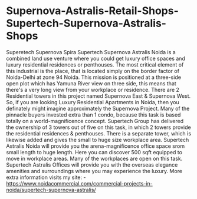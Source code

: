 # Supernova-Astralis-Retail-Shops-Supertech-Supernova-Astralis-Shops
Superetech Supernova Spira    Supertech Supernova Astralis Noida is a combined land use venture where you could get luxury office spaces and luxury residential residences or penthouses. The most critical element of this industrial is the place, that is located simply on the border factor of Noida-Delhi at zone 94 Noida. This mission is positioned at a three-side open plot which has Yamuna River view on three side, this means that there's a very long view from your workplace or residence. There are 2 Residential towers in this project named Supernova East &amp; Supernova West. So, if you are looking Luxury Residential Apartments in Noida, then you definately might imagine approximately the Supernova Project. Many of the pinnacle buyers invested extra than 1 condo, because this task is based totally on a world-magnificence concept.  Supertech Group has delivered the ownership of 3 towers out of five on this task, in which 2 towers provide the residential residences &amp; penthouses. There is a separate tower, which is likewise added and gives the small to huge size workplace area.    Supertech Astralis Noida will provide you the arena-magnificence office space srom small length to huge length. Here you can discover 500 sqft equipped to move in workplace areas. Many of the workplaces are open on this task. Supertech Astralis Offices will provide you with the overseas elegance amenities and surroundings where you may experience the luxury. More extra information visits my site: - https://www.noidacommercial.com/commercial-projects-in-noida/supertech-supernova-astralis/    
